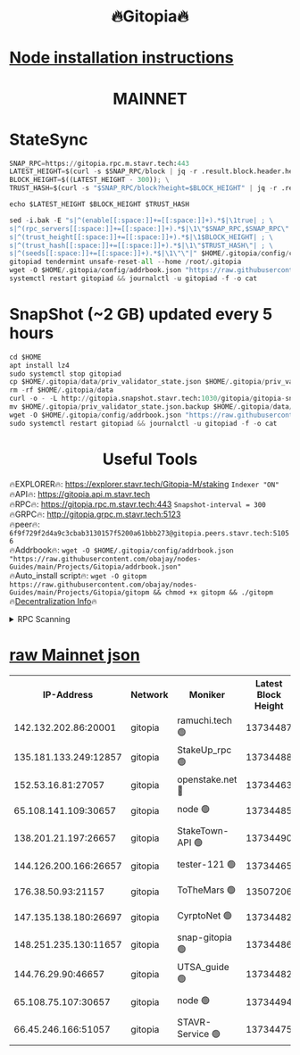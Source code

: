 <h1 align="center"> 🔥Gitopia🔥</h1>

[Node installation instructions](https://github.com/obajay/nodes-Guides/tree/main/Projects/Gitopia)
=

<h1 align="center"> MAINNET</h1>

# StateSync
```python
SNAP_RPC=https://gitopia.rpc.m.stavr.tech:443
LATEST_HEIGHT=$(curl -s $SNAP_RPC/block | jq -r .result.block.header.height); \
BLOCK_HEIGHT=$((LATEST_HEIGHT - 300)); \
TRUST_HASH=$(curl -s "$SNAP_RPC/block?height=$BLOCK_HEIGHT" | jq -r .result.block_id.hash)

echo $LATEST_HEIGHT $BLOCK_HEIGHT $TRUST_HASH

sed -i.bak -E "s|^(enable[[:space:]]+=[[:space:]]+).*$|\1true| ; \
s|^(rpc_servers[[:space:]]+=[[:space:]]+).*$|\1\"$SNAP_RPC,$SNAP_RPC\"| ; \
s|^(trust_height[[:space:]]+=[[:space:]]+).*$|\1$BLOCK_HEIGHT| ; \
s|^(trust_hash[[:space:]]+=[[:space:]]+).*$|\1\"$TRUST_HASH\"| ; \
s|^(seeds[[:space:]]+=[[:space:]]+).*$|\1\"\"|" $HOME/.gitopia/config/config.toml
gitopiad tendermint unsafe-reset-all --home /root/.gitopia
wget -O $HOME/.gitopia/config/addrbook.json "https://raw.githubusercontent.com/obajay/nodes-Guides/main/Projects/Gitopia/addrbook.json"
systemctl restart gitopiad && journalctl -u gitopiad -f -o cat
```
# SnapShot (~2 GB) updated every 5 hours
```python
cd $HOME
apt install lz4
sudo systemctl stop gitopiad
cp $HOME/.gitopia/data/priv_validator_state.json $HOME/.gitopia/priv_validator_state.json.backup
rm -rf $HOME/.gitopia/data
curl -o - -L http://gitopia.snapshot.stavr.tech:1030/gitopia/gitopia-snap.tar.lz4 | lz4 -c -d - | tar -x -C $HOME/.gitopia --strip-components 2
mv $HOME/.gitopia/priv_validator_state.json.backup $HOME/.gitopia/data/priv_validator_state.json
wget -O $HOME/.gitopia/config/addrbook.json "https://raw.githubusercontent.com/obajay/nodes-Guides/main/Projects/Gitopia/addrbook.json"
sudo systemctl restart gitopiad && journalctl -u gitopiad -f -o cat
```
 <h1 align="center"> Useful Tools</h1>

🔥EXPLORER🔥:      https://explorer.stavr.tech/Gitopia-M/staking  `Indexer "ON"` \
🔥API🔥: 			 		 https://gitopia.api.m.stavr.tech \
🔥RPC🔥:           https://gitopia.rpc.m.stavr.tech:443              `Snapshot-interval = 300` \
🔥GRPC🔥:          http://gitopia.grpc.m.stavr.tech:5123 \
🔥peer🔥:					 `6f9f729f2d4a9c3cbab3130157f5200a61bbb273@gitopia.peers.stavr.tech:51056` \
🔥Addrbook🔥:    ```wget -O $HOME/.gitopia/config/addrbook.json "https://raw.githubusercontent.com/obajay/nodes-Guides/main/Projects/Gitopia/addrbook.json"``` \
🔥Auto_install script🔥: ```wget -O gitopm https://raw.githubusercontent.com/obajay/nodes-Guides/main/Projects/Gitopia/gitopm && chmod +x gitopm && ./gitopm``` \
🔥[Decentralization Info](https://github.com/obajay/StateSync-snapshots/tree/main/Projects/Gitopia/Decentralization)🔥

<details>
<summary>RPC Scanning</summary>

<h2 align="center"> We scan nodes in real time every 4 hours. And we provide the final result of RPC endpoints.
We cannot influence the operation of these nodes in any way. </h2>


```python
If Voting Power is higher than 0 --> then the Node is a validator of the network and may be subject to attack and be a potential threat to the chain.
```
```python
We marked such validators with a red symbol
```

</details>

[raw Mainnet json](https://rpc-check.gitopm.stavr.tech/gitopm/rpc-gitopm-result.json)
=

<table><tr><th>IP-Address</th><th>Network</th><th>Moniker</th><th>Latest Block Height</th><th>Earliest Block Height</th><th>Catching Up</th><th>Tx Index</th><th>Voting Power</th><th>Scan Time</th></tr><tr><td>142.132.202.86:20001</td><td>gitopia</td><td>ramuchi.tech 🟢</td><td>13734487</td><td>6548337</td><td>False</td><td>on</td><td>0</td><td>2024-02-13T00:33:39.837410956UTC</td></tr><tr><td>135.181.133.249:12857</td><td>gitopia</td><td>StakeUp_rpc 🟢</td><td>13734488</td><td>8010001</td><td>False</td><td>on</td><td>0</td><td>2024-02-13T00:33:40.241190563UTC</td></tr><tr><td>152.53.16.81:27057</td><td>gitopia</td><td>openstake.net 🔴</td><td>13734463</td><td>10455001</td><td>False</td><td>off</td><td>43318</td><td>2024-02-13T00:33:01.659496504UTC</td></tr><tr><td>65.108.141.109:30657</td><td>gitopia</td><td>node 🟢</td><td>13734485</td><td>12299845</td><td>False</td><td>on</td><td>0</td><td>2024-02-13T00:33:37.129140935UTC</td></tr><tr><td>138.201.21.197:26657</td><td>gitopia</td><td>StakeTown-API 🟢</td><td>13734490</td><td>12733501</td><td>False</td><td>on</td><td>0</td><td>2024-02-13T00:33:44.815362895UTC</td></tr><tr><td>144.126.200.166:26657</td><td>gitopia</td><td>tester-121 🟢</td><td>13734465</td><td>12832814</td><td>False</td><td>off</td><td>0</td><td>2024-02-13T00:33:04.073530002UTC</td></tr><tr><td>176.38.50.93:21157</td><td>gitopia</td><td>ToTheMars 🟢</td><td>13507206</td><td>12883228</td><td>False</td><td>on</td><td>0</td><td>2024-02-13T00:33:04.545292398UTC</td></tr><tr><td>147.135.138.180:26697</td><td>gitopia</td><td>CyrptoNet 🟢</td><td>13734482</td><td>12883228</td><td>False</td><td>off</td><td>0</td><td>2024-02-13T00:33:32.562006236UTC</td></tr><tr><td>148.251.235.130:11657</td><td>gitopia</td><td>snap-gitopia 🟢</td><td>13734486</td><td>12908001</td><td>False</td><td>on</td><td>0</td><td>2024-02-13T00:33:37.460169062UTC</td></tr><tr><td>144.76.29.90:46657</td><td>gitopia</td><td>UTSA_guide 🟢</td><td>13734482</td><td>13035301</td><td>False</td><td>on</td><td>0</td><td>2024-02-13T00:33:32.223492334UTC</td></tr><tr><td>65.108.75.107:30657</td><td>gitopia</td><td>node 🟢</td><td>13734494</td><td>13189502</td><td>False</td><td>on</td><td>0</td><td>2024-02-13T00:33:51.399103402UTC</td></tr><tr><td>66.45.246.166:51057</td><td>gitopia</td><td>STAVR-Service 🟢</td><td>13734475</td><td>13722001</td><td>False</td><td>on</td><td>0</td><td>2024-02-13T00:33:21.669100573UTC</td></tr></table>
